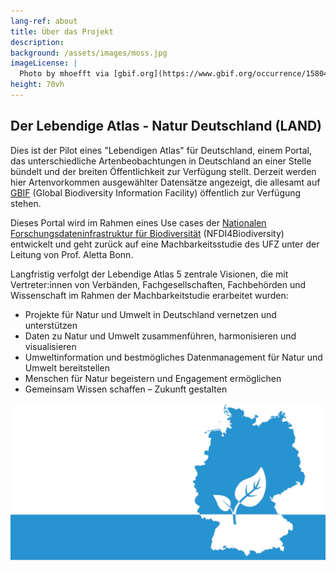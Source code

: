 ```yaml
---
lang-ref: about
title: Über das Projekt
description: 
background: /assets/images/moss.jpg
imageLicense: |
  Photo by mhoefft via [gbif.org](https://www.gbif.org/occurrence/1580487687)
height: 70vh
---
```


## Der Lebendige Atlas - Natur Deutschland (LAND)

Dies ist der Pilot eines "Lebendigen Atlas" für Deutschland, einem Portal, das unterschiedliche Artenbeobachtungen in Deutschland an einer Stelle bündelt und der breiten Öffentlichkeit zur Verfügung stellt. Derzeit werden hier Artenvorkommen ausgewählter Datensätze angezeigt, die allesamt auf [GBIF](https://www.gbif.org/) (Global Biodiversity Information Facility) öffentlich zur Verfügung stehen. 

Dieses Portal wird im Rahmen eines Use cases der [Nationalen Forschungsdateninfrastruktur für Biodiversität](https://www.nfdi4biodiversity.org) (NFDI4Biodiversity) entwickelt und geht zurück auf eine Machbarkeitsstudie des UFZ unter der Leitung von Prof. Aletta Bonn.

Langfristig verfolgt der Lebendige Atlas 5 zentrale Visionen, die mit Vertreter:innen von Verbänden, Fachgesellschaften, Fachbehörden und Wissenschaft im Rahmen der Machbarkeitstudie erarbeitet wurden:

* Projekte für Natur und Umwelt in Deutschland vernetzen und unterstützen
* Daten zu Natur und Umwelt zusammenführen, harmonisieren und visualisieren
* Umweltinformation und bestmögliches Datenmanagement für Natur und Umwelt bereitstellen
* Menschen für Natur begeistern und Engagement ermöglichen
* Gemeinsam Wissen schaffen – Zukunft gestalten

![image](/assets/images/LAND_logo.jpg)

